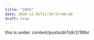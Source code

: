 ```yaml
---
title: "18th"
date: 2020-12-05T11:59:57+08:00
draft: true
---
```


this is under: 
content/posts/dir1/dir2/18th/
